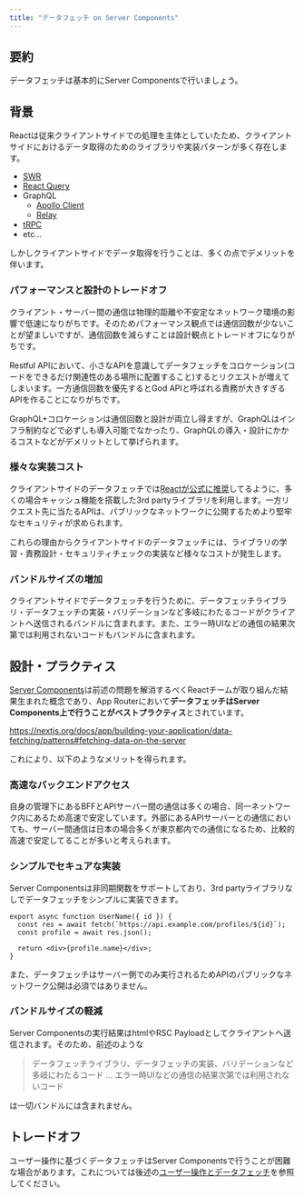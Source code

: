 ```yaml
---
title: "データフェッチ on Server Components"
---
```


## 要約

データフェッチは基本的にServer Componentsで行いましょう。

## 背景

Reactは従来クライアントサイドでの処理を主体としていたため、クライアントサイドにおけるデータ取得のためのライブラリや実装パターンが多く存在します。

- [SWR](https://swr.vercel.app/)
- [React Query](https://react-query.tanstack.com/)
- GraphQL
  - [Apollo Client](https://www.apollographql.com/docs/react/)
  - [Relay](https://relay.dev/)
- [tRPC](https://trpc.io/)
- etc...

しかしクライアントサイドでデータ取得を行うことは、多くの点でデメリットを伴います。

### パフォーマンスと設計のトレードオフ

クライアント・サーバー間の通信は物理的距離や不安定なネットワーク環境の影響で低速になりがちです。そのためパフォーマンス観点では通信回数が少ないことが望ましいですが、通信回数を減らすことは設計観点とトレードオフになりがちです。

Restful APIにおいて、小さなAPIを意識してデータフェッチをコロケーション(コードをできるだけ関連性のある場所に配置すること)するとリクエストが増えてしまいます。一方通信回数を優先するとGod APIと呼ばれる責務が大きすぎるAPIを作ることになりがちです。

GraphQL+コロケーションは通信回数と設計が両立し得ますが、GraphQLはインフラ制約などで必ずしも導入可能でなかったり、GraphQLの導入・設計にかかるコストなどがデメリットとして挙げられます。

### 様々な実装コスト

クライアントサイドのデータフェッチでは[Reactが公式に推奨](https://ja.react.dev/reference/react/useEffect#what-are-good-alternatives-to-data-fetching-in-effects)してるように、多くの場合キャッシュ機能を搭載した3rd partyライブラリを利用します。一方リクエスト先に当たるAPIは、パブリックなネットワークに公開するためより堅牢なセキュリティが求められます。

これらの理由からクライアントサイドのデータフェッチには、ライブラリの学習・責務設計・セキュリティチェックの実装など様々なコストが発生します。

### バンドルサイズの増加

クライアントサイドでデータフェッチを行うために、データフェッチライブラリ・データフェッチの実装・バリデーションなど多岐にわたるコードがクライアントへ送信されるバンドルに含まれます。また、エラー時UIなどの通信の結果次第では利用されないコードもバンドルに含まれます。

## 設計・プラクティス

[Server Components](https://nextjs.org/docs/app/building-your-application/rendering/server-components)は前述の問題を解消するべくReactチームが取り組んだ結果生まれた概念であり、App Routerにおいて**データフェッチはServer Components上で行うことがベストプラクティス**とされています。

https://nextjs.org/docs/app/building-your-application/data-fetching/patterns#fetching-data-on-the-server

これにより、以下のようなメリットを得られます。

### 高速なバックエンドアクセス

自身の管理下にあるBFFとAPIサーバー間の通信は多くの場合、同一ネットワーク内にあるため高速で安定しています。外部にあるAPIサーバーとの通信においても、サーバー間通信は日本の場合多くが東京都内での通信になるため、比較的高速で安定してることが多いと考えられます。

### シンプルでセキュアな実装

Server Componentsは非同期関数をサポートしており、3rd partyライブラリなしでデータフェッチをシンプルに実装できます。

```tsx
export async function UserName({ id }) {
  const res = await fetch(`https://api.example.com/profiles/${id}`);
  const profile = await res.json();

  return <div>{profile.name}</div>;
}
```

また、データフェッチはサーバー側でのみ実行されるためAPIのパブリックなネットワーク公開は必須ではありません。

### バンドルサイズの軽減

Server Componentsの実行結果はhtmlやRSC Payloadとしてクライアントへ送信されます。そのため、前述のような

> データフェッチライブラリ、データフェッチの実装、バリデーションなど多岐にわたるコード
> ...
> エラー時UIなどの通信の結果次第では利用されないコード

は一切バンドルには含まれません。

## トレードオフ

ユーザー操作に基づくデータフェッチはServer Componentsで行うことが困難な場合があります。これについては後述の[ユーザー操作とデータフェッチ](part_1_interactive_fetch)を参照してください。
